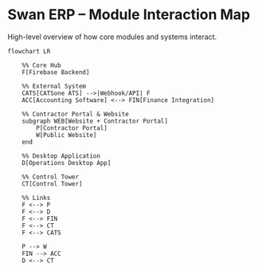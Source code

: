 # Swan ERP – Module Interaction Map

High-level overview of how core modules and systems interact.

```mermaid
flowchart LR

    %% Core Hub
    F[Firebase Backend]

    %% External System
    CATS[CATSone ATS] -->|Webhook/API| F
    ACC[Accounting Software] <--> FIN[Finance Integration]

    %% Contractor Portal & Website
    subgraph WEB[Website + Contractor Portal]
        P[Contractor Portal]
        W[Public Website]
    end

    %% Desktop Application
    D[Operations Desktop App]

    %% Control Tower
    CT[Control Tower]

    %% Links
    F <--> P
    F <--> D
    F <--> FIN
    F <--> CT
    F <--> CATS

    P --> W
    FIN --> ACC
    D <--> CT
```
